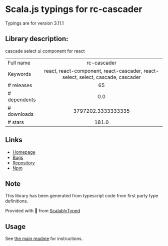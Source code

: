 
# Scala.js typings for rc-cascader

Typings are for version 3.11.1

## Library description:
cascade select ui component for react

|                    |                 |
| ------------------ | :-------------: |
| Full name          | rc-cascader |
| Keywords           | react, react-component, react-cascader, react-select, select, cascade, cascader |
| # releases         | 65 |
| # dependents       | 0.0 |
| # downloads        | 3797202.3333333335 |
| # stars            | 181.0 |

## Links
- [Homepage](https://github.com/react-component/cascader)
- [Bugs](https://github.com/react-component/cascader/issues)
- [Repository](https://github.com/react-component/cascader)
- [Npm](https://www.npmjs.com/package/rc-cascader)
    


## Note
This library has been generated from typescript code from first party type definitions.

Provided with :purple_heart: from [ScalablyTyped](https://github.com/oyvindberg/ScalablyTyped)

## Usage
See [the main readme](../../readme.md) for instructions.



